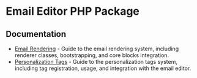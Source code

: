 # Email Editor PHP Package

## Documentation

-   [Email Rendering](rendering.md) - Guide to the email rendering system, including renderer classes, bootstrapping, and core blocks integration.
-   [Personalization Tags](personalization-tags.md) - Guide to the personalization tags system, including tag registration, usage, and integration with the email editor.
